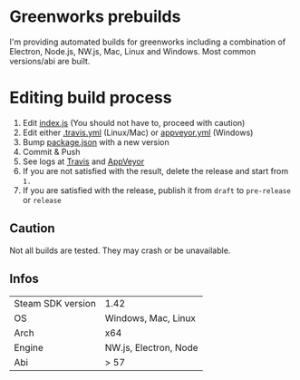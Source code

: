 # Greenworks prebuilds

I'm providing automated builds for greenworks including a combination of Electron, Node.js, NW.js, Mac, Linux and Windows.
Most common versions/abi are built.

# Editing build process
1. Edit [index.js](/index.js) (You should not have to, proceed with caution)
2. Edit either [.travis.yml](/.travis.yml) (Linux/Mac) or [appveyor.yml](/appveyor.yml) (Windows)
3. Bump [package.json](/package.json) with a new version
4. Commit & Push
5. See logs at [Travis](https://travis-ci.com/ElectronForConstruct/greenworks-prebuilds) and [AppVeyor](https://ci.appveyor.com/project/armaldio/greenworks-prebuilds)
6. If you are not satisfied with the result, delete the release and start from `1.`
7. If you are satisfied with the release, publish it from `draft` to `pre-release` or `release` 

## Caution
Not all builds are tested. They may crash or be unavailable.

## Infos
| | |
| - | - |
| Steam SDK version | 1.42 |
| OS | Windows, Mac, Linux |
| Arch | x64 |
| Engine | NW.js, Electron, Node |
| Abi | > 57 |


